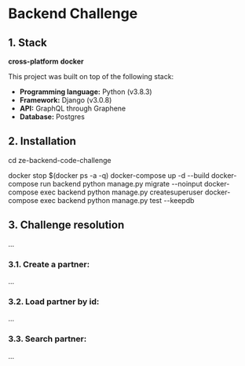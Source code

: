 # Backend Challenge

## 1. Stack

**cross-platform**
**docker**

This project was built on top of the following stack:
- **Programming language:** Python (v3.8.3)
- **Framework:** Django (v3.0.8)
- **API:** GraphQL through Graphene
- **Database:** Postgres

## 2. Installation

cd ze-backend-code-challenge

docker stop $(docker ps -a -q)
docker-compose up -d --build
docker-compose run backend python manage.py migrate --noinput
docker-compose exec backend python manage.py createsuperuser
docker-compose exec backend python manage.py test --keepdb

## 3. Challenge resolution
...

### 3.1. Create a partner:
...

### 3.2. Load partner by id:
...

### 3.3. Search partner:
...
